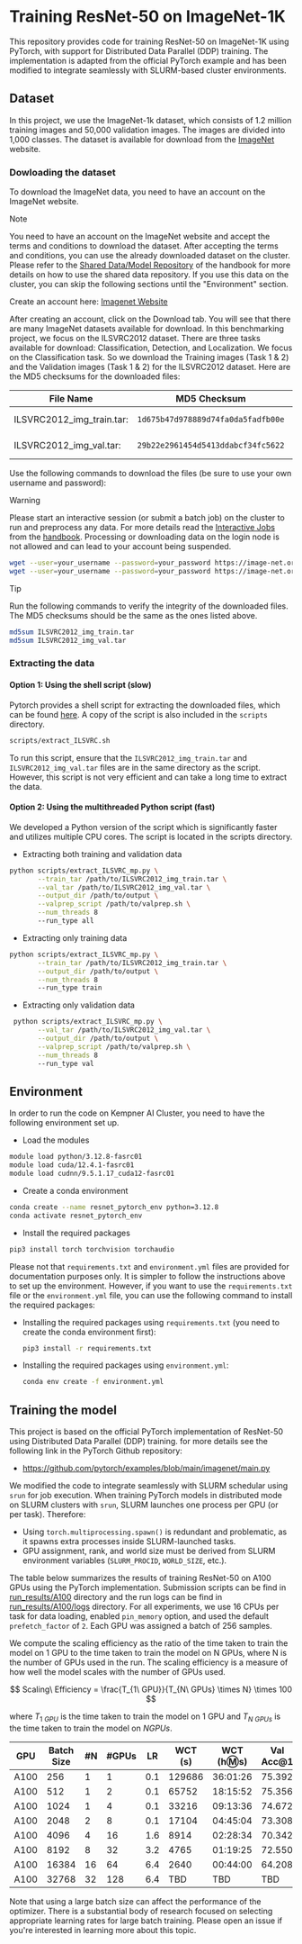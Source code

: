 # Training ResNet-50 on ImageNet-1K

This repository provides code for training ResNet-50 on ImageNet-1K using PyTorch, with support for Distributed Data Parallel (DDP) training. The implementation is adapted from the official PyTorch example and has been modified to integrate seamlessly with SLURM-based cluster environments.


## Dataset

In this project, we use the ImageNet-1k dataset, which consists of 1.2 million training images and 50,000 validation images. The images are divided into 1,000 classes. The dataset is available for download from the [ImageNet](https://image-net.org/) website.

### Dowloading the dataset

To download the ImageNet data, you need to have an account on the ImageNet website. 

> [!NOTE]
> You need to have an account on the ImageNet website and accept the terms and conditions to download the dataset. After accepting the terms and conditions, you can use the already downloaded dataset on the cluster. Please refer to the [Shared Data/Model Repository](https://handbook.eng.kempnerinstitute.harvard.edu/s1_high_performance_computing/storage_and_data_transfer/shared_data_repository.html) of the handbook for more details on how to use the shared data repository. If you use this data on the cluster, you can skip the following sections until the "Environment" section.

Create an account here: [Imagenet Website](https://image-net.org/index.php)

After creating an account, click on the Download tab. You will see that there are many ImageNet datasets available for download. In this benchmarking project, we focus on the ILSVRC2012 dataset. There are three tasks available for download: Classification, Detection, and Localization. We focus on the Classification task. So we download the Training images (Task 1 & 2) and the Validation images (Task 1 & 2) for the ILSVRC2012 dataset. Here are the MD5 checksums for the downloaded files:

 | File Name                 |  MD5 Checksum                     | Size   |
 | ------------------------- | --------------------------------- | ------ | 
 | ILSVRC2012_img_train.tar: |`1d675b47d978889d74fa0da5fadfb00e` | 138 GB | 
 | ILSVRC2012_img_val.tar:   |`29b22e2961454d5413ddabcf34fc5622` | 6.3 GB |

Use the following commands to download the files (be sure to use your own username and password): 


> [!WARNING]
> Please start an interactive session (or submit a batch job) on the cluster to run and preprocess any data. 
> For more details read the [Interactive Jobs](https://handbook.eng.kempnerinstitute.harvard.edu/s1_high_performance_computing/kempner_cluster/accessing_gpu_by_fasrc_users.html#interactive-jobs) from the [handbook](https://handbook.eng.kempnerinstitute.harvard.edu/intro.html). 
> Processing or downloading data on the login node is not allowed and can lead to your account being suspended. 

```bash
wget --user=your_username --password=your_password https://image-net.org/data/ILSVRC/2012/ILSVRC2012_img_train.tar
wget --user=your_username --password=your_password https://image-net.org/data/ILSVRC/2012/ILSVRC2012_img_val.tar
```

> [!TIP]
> Run the following commands to verify the integrity of the downloaded files. The MD5 checksums should be the same as the ones listed above. 
>
>  ```bash
>  md5sum ILSVRC2012_img_train.tar
>  md5sum ILSVRC2012_img_val.tar
>  ```

### Extracting the data

#### Option 1: Using the shell script (slow)

Pytorch provides a shell script for extracting the downloaded files, which can be found [here](https://github.com/pytorch/examples/tree/main/imagenet). A copy of the script is also included in the `scripts` directory.

```bash
scripts/extract_ILSVRC.sh
```

To run this script, ensure that the `ILSVRC2012_img_train.tar` and `ILSVRC2012_img_val.tar` files are in the same directory as the script. However, this script is not very efficient and can take a long time to extract the data. 

#### Option 2: Using the multithreaded Python script (fast)

We developed a Python version of the script which is significantly faster and utilizes multiple CPU cores. The script is located in the scripts directory.

- Extracting both training and validation data

```bash
python scripts/extract_ILSVRC_mp.py \
       --train_tar /path/to/ILSVRC2012_img_train.tar \
       --val_tar /path/to/ILSVRC2012_img_val.tar \
       --output_dir /path/to/output \
       --valprep_script /path/to/valprep.sh \
       --num_threads 8
       --run_type all
```

- Extracting only training data

```bash
python scripts/extract_ILSVRC_mp.py \
       --train_tar /path/to/ILSVRC2012_img_train.tar \
       --output_dir /path/to/output \
       --num_threads 8
       --run_type train
```

- Extracting only validation data

```bash
 python scripts/extract_ILSVRC_mp.py \
       --val_tar /path/to/ILSVRC2012_img_val.tar \
       --output_dir /path/to/output \
       --valprep_script /path/to/valprep.sh \
       --num_threads 8
       --run_type val
```


## Environment

In order to run the code on Kempner AI Cluster, you need to have the following environment set up.

- Load the modules

```bash
module load python/3.12.8-fasrc01
module load cuda/12.4.1-fasrc01
module load cudnn/9.5.1.17_cuda12-fasrc01
```

- Create a conda environment

```bash
conda create --name resnet_pytorch_env python=3.12.8
conda activate resnet_pytorch_env
```

- Install the required packages

```bash
pip3 install torch torchvision torchaudio
```

Please not that `requirements.txt` and `environment.yml` files are provided for documentation purposes only. It is simpler to follow the instructions above to set up the environment. However, if you want to use the `requirements.txt` file or the `environment.yml` file, you can use the following command to install the required packages:

- Installing the required packages using `requirements.txt` (you need to create the conda environment first):

  ```bash
  pip3 install -r requirements.txt
  ```

- Installing the required packages using `environment.yml`:

  ```bash
  conda env create -f environment.yml
  ```

## Training the model

This project is based on the official PyTorch implementation of ResNet-50 using Distributed Data Parallel (DDP) training. for more details see the following link in the PyTorch Github repository:

- https://github.com/pytorch/examples/blob/main/imagenet/main.py

We modified the code to integrate seamlessly with SLURM schedular using `srun` for job execution. When training PyTorch models in distributed mode on SLURM clusters with `srun`, SLURM launches one process per GPU (or per task). Therefore:

- Using `torch.multiprocessing.spawn()` is redundant and problematic, as it spawns extra processes inside SLURM-launched tasks.
- GPU assignment, rank, and world size must be derived from SLURM environment variables (`SLURM_PROCID`, `WORLD_SIZE`, etc.).

The table below summarizes the results of training ResNet-50 on A100 GPUs using the PyTorch implementation. Submission scripts can be find in [run_results/A100](run_results/A100) directory and the run logs can be find in [run_results/A100/logs](run_results/A100/logs) directory. For all experiments, we use 16 CPUs per task for data loading, enabled `pin_memory` option, and used the default `prefetch_factor` of `2`. Each GPU was assigned a batch of 256 samples. 

We compute the scaling efficiency as the ratio of the time taken to train the model on 1 GPU to the time taken to train the model on N GPUs, where N is the number of GPUs used in the run. The scaling efficiency is a measure of how well the model scales with the number of GPUs used.

$$
Scaling\ Efficiency = \frac{T_{1\ GPU}}{T_{N\ GPUs} \times N} \times 100
$$

where $T_{1\ GPU}$ is the time taken to train the model on 1 GPU and $T_{N\ GPUs}$ is the time taken to train the model on $N GPUs$.

| GPU | Batch Size | #N  | #GPUs | LR  | WCT (s) | WCT (h:m:s) | Val Acc@1 | Val Acc@5 | Scaling Efficiency |
| --- | ---------- | --- | ----- | --- | ------- | ----------- | --------- | --------- | ------------------ |
| A100 | 256       | 1   | 1     | 0.1 | 129686  | 36:01:26    | 75.392    | 92.470    |       100%         |
| A100 | 512       | 1   | 2     | 0.1 | 65752   | 18:15:52    | 75.356    | 92.600    |       98.62%       |
| A100 | 1024      | 1   | 4     | 0.1 | 33216   | 09:13:36    | 74.672    | 92.054    |       97.61%       |
| A100 | 2048      | 2   | 8     | 0.1 | 17104   | 04:45:04    | 73.308    | 91.204    |       94.78%       |
| A100 | 4096      | 4   | 16    | 1.6 | 8914    | 02:28:34    | 70.342    | 89.346    |       90.93%       |
| A100 | 8192      | 8   | 32    | 3.2 | 4765    | 01:19:25    | 72.550    | 90.910    |       85.05%       |
| A100 | 16384     | 16  | 64    | 6.4 | 2640    | 00:44:00    | 64.208    | 85.644    |       76.76%       | 
| A100 | 32768     | 32  | 128   | 6.4 | TBD     | TBD         | TBD       | TBD       |       TBD          |


Note that using a large batch size can affect the performance of the optimizer. There is a substantial body of research focused on selecting appropriate learning rates for large batch training. Please open an issue if you're interested in learning more about this topic.

